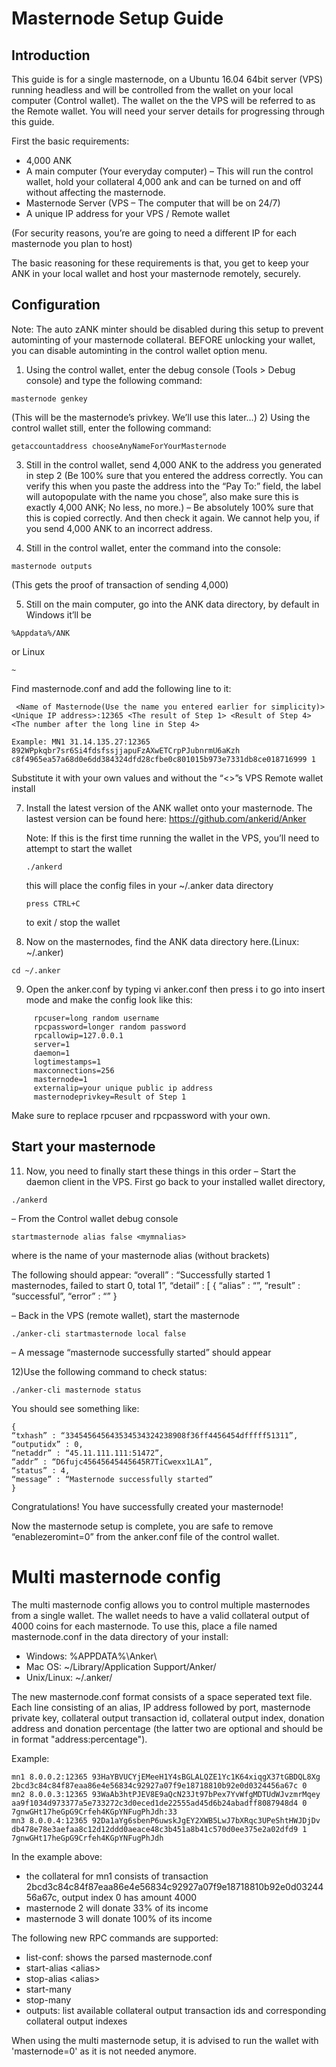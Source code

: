 Masternode Setup Guide
=======================
## Introduction ##

This guide is for a single masternode, on a Ubuntu 16.04 64bit server (VPS) running headless and will be controlled from the wallet on your local computer (Control wallet). The wallet on the the VPS will be referred to as the Remote wallet.
You will need your server details for progressing through this guide.

First the basic requirements:

 * 4,000 ANK
 * A main computer (Your everyday computer) – This will run the control wallet, hold your collateral 4,000 ank and can be turned on and off without affecting the masternode.
 * Masternode Server (VPS – The computer that will be on 24/7)
 * A unique IP address for your VPS / Remote wallet

(For security reasons, you’re are going to need a different IP for each masternode you plan to host)

The basic reasoning for these requirements is that, you get to keep your ANK in your local wallet and host your masternode remotely, securely.
## Configuration ##

Note: The auto zANK minter should be disabled during this setup to prevent autominting of your masternode collateral. BEFORE unlocking your wallet, you can disable autominting in the control wallet option menu.

1) Using the control wallet, enter the debug console (Tools > Debug console) and type the following command:
```
masternode genkey
```
 (This will be the masternode’s privkey. We’ll use this later…)
2) Using the control wallet still, enter the following command:
```
getaccountaddress chooseAnyNameForYourMasternode
```
3) Still in the control wallet, send 4,000 ANK to the address you generated in step 2 (Be 100% sure that you entered the address correctly. You can verify this when you paste the address into the “Pay To:” field, the label will autopopulate with the name you chose”, also make sure this is exactly 4,000 ANK; No less, no more.)
– Be absolutely 100% sure that this is copied correctly. And then check it again. We cannot help you, if you send 4,000 ANK to an incorrect address.

4) Still in the control wallet, enter the command into the console:
```
masternode outputs
```
 (This gets the proof of transaction of sending 4,000)

5) Still on the main computer, go into the ANK data directory, by default in Windows it’ll be
```
%Appdata%/ANK
```
or Linux
```
~
```

Find masternode.conf and add the following line to it:
```
 <Name of Masternode(Use the name you entered earlier for simplicity)> <Unique IP address>:12365 <The result of Step 1> <Result of Step 4> <The number after the long line in Step 4>
```
```
Example: MN1 31.14.135.27:12365 892WPpkqbr7sr6Si4fdsfssjjapuFzAXwETCrpPJubnrmU6aKzh c8f4965ea57a68d0e6dd384324dfd28cfbe0c801015b973e7331db8ce018716999 1
```
Substitute it with your own values and without the “<>”s
VPS Remote wallet install

7) Install the latest version of the ANK wallet onto your masternode. The lastest version can be found here: https://github.com/ankerid/Anker

    Note: If this is the first time running the wallet in the VPS, you’ll need to attempt to start the wallet 
    ```
    ./ankerd
    ```
     this will place the config files in your ~/.anker data directory
    ```
    press CTRL+C
    ```
    to exit / stop the wallet

8) Now on the masternodes, find the ANK data directory here.(Linux: ~/.anker)
```
cd ~/.anker
```
9) Open the anker.conf by typing 
vi anker.conf
 then press i to go into insert mode and make the config look like this:
```
     rpcuser=long random username
     rpcpassword=longer random password
     rpcallowip=127.0.0.1
     server=1
     daemon=1
     logtimestamps=1
     maxconnections=256
     masternode=1
     externalip=your unique public ip address
     masternodeprivkey=Result of Step 1
```
Make sure to replace rpcuser and rpcpassword with your own.

## Start your masternode ##

11) Now, you need to finally start these things in this order
– Start the daemon client in the VPS. First go back to your installed wallet directory, 
```
./ankerd
```
– From the Control wallet debug console
```
startmasternode alias false <mymnalias>
```
where <mymnalias> is the name of your masternode alias (without brackets)

The following should appear:
    “overall” : “Successfully started 1 masternodes, failed to start 0, total 1”,
    “detail” : [
    {
    “alias” : “<mymnalias>”,
    “result” : “successful”,
    “error” : “”
    }

– Back in the VPS (remote wallet), start the masternode
```
./anker-cli startmasternode local false
```
– A message “masternode successfully started” should appear

12)Use the following command to check status:
```
./anker-cli masternode status
```
You should see something like:

    {
    “txhash” : “334545645643534534324238908f36ff4456454dfffff51311”,
    “outputidx” : 0,
    “netaddr” : “45.11.111.111:51472”,
    “addr” : “D6fujc45645645445645R7TiCwexx1LA1”,
    “status” : 4,
    “message” : “Masternode successfully started”
    }

Congratulations! You have successfully created your masternode!

Now the masternode setup is complete, you are safe to remove “enablezeromint=0” from the anker.conf file of the control wallet.

Multi masternode config
=======================

The multi masternode config allows you to control multiple masternodes from a single wallet. The wallet needs to have a valid collateral output of 4000 coins for each masternode. To use this, place a file named masternode.conf in the data directory of your install:
 * Windows: %APPDATA%\Anker\
 * Mac OS: ~/Library/Application Support/Anker/
 * Unix/Linux: ~/.anker/

The new masternode.conf format consists of a space seperated text file. Each line consisting of an alias, IP address followed by port, masternode private key, collateral output transaction id, collateral output index, donation address and donation percentage (the latter two are optional and should be in format "address:percentage").

Example:
```
mn1 8.0.0.2:12365 93HaYBVUCYjEMeeH1Y4sBGLALQZE1Yc1K64xiqgX37tGBDQL8Xg 2bcd3c84c84f87eaa86e4e56834c92927a07f9e18718810b92e0d0324456a67c 0
mn2 8.0.0.3:12365 93WaAb3htPJEV8E9aQcN23Jt97bPex7YvWfgMDTUdWJvzmrMqey aa9f1034d973377a5e733272c3d0eced1de22555ad45d6b24abadff8087948d4 0 7gnwGHt17heGpG9Crfeh4KGpYNFugPhJdh:33
mn3 8.0.0.4:12365 92Da1aYg6sbenP6uwskJgEY2XWB5LwJ7bXRqc3UPeShtHWJDjDv db478e78e3aefaa8c12d12ddd0aeace48c3b451a8b41c570d0ee375e2a02dfd9 1 7gnwGHt17heGpG9Crfeh4KGpYNFugPhJdh
```

In the example above:
* the collateral for mn1 consists of transaction 2bcd3c84c84f87eaa86e4e56834c92927a07f9e18718810b92e0d0324456a67c, output index 0 has amount 4000
* masternode 2 will donate 33% of its income
* masternode 3 will donate 100% of its income


The following new RPC commands are supported:
* list-conf: shows the parsed masternode.conf
* start-alias \<alias\>
* stop-alias \<alias\>
* start-many
* stop-many
* outputs: list available collateral output transaction ids and corresponding collateral output indexes

When using the multi masternode setup, it is advised to run the wallet with 'masternode=0' as it is not needed anymore.
